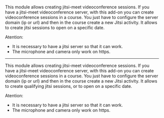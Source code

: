 This module allows creating jitsi-meet videoconference sessions. If you have a jitsi-meet videoconference server, with this add-on you can create videoconference sessions in a course. You just have to configure the server domain (ip or url) and then in the course create a new Jitsi activity. It allows to create jitsi sessions to open on a specific date.

Atention:
- It is necessary to have a jitsi server so that it can work.
- The microphone and camera only work on https.

***

This module allows creating jitsi-meet videoconference sessions. If you have a jitsi-meet videoconference server, with this add-on you can create videoconference sessions in a course. You just have to configure the server domain (ip or url) and then in the course create a new Jitsi activity. It allows to create qualifying jitsi sessions, or to open on a specific date.

Atention:
- It is necessary to have a jitsi server so that it can work.
- The microphone and camera only work on https.
